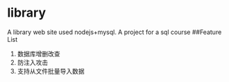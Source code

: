 # library
A library web site used nodejs+mysql. A project for a sql course
##Feature List
1. 数据库增删改查
2. 防注入攻击
3. 支持从文件批量导入数据
